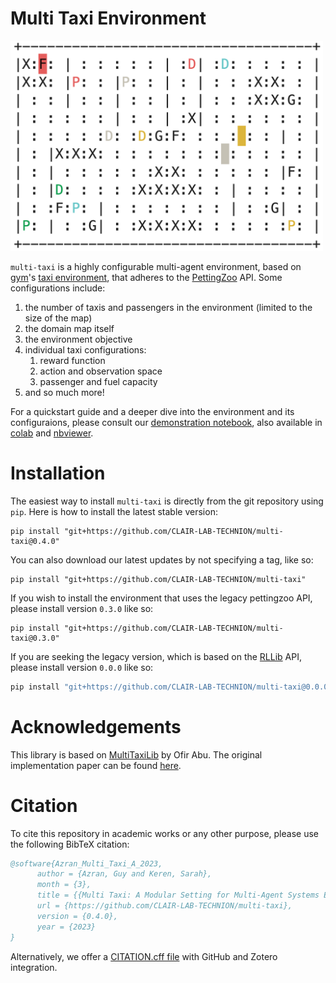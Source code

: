 # Multi Taxi Environment

<p>
    <img src="images/taxi_env.png" width="500" alt="taxi env example map"/>
</p>

`multi-taxi` is a highly configurable multi-agent environment, based on [gym](https://www.gymlibrary.ml/)'s
[taxi environment](https://www.gymlibrary.ml/environments/toy_text/taxi/), that adheres to the
[PettingZoo](https://www.pettingzoo.ml/) API. Some configurations include:
1. the number of taxis and passengers in the environment (limited to the size of the map)
2. the domain map itself
3. the environment objective
4. individual taxi configurations:
   1. reward function
   2. action and observation space
   3. passenger and fuel capacity
5. and so much more!

For a quickstart guide and a deeper dive into the environment and its configuraions, please consult our
[demonstration notebook](https://github.com/CLAIR-LAB-TECHNION/multi-taxi/blob/main/notebooks/MultiTaxiEnvDemo.ipynb), also
available in
[colab](https://colab.research.google.com/github/sarah-keren/multi-taxi/blob/main/notebooks/MultiTaxiEnvDemo.ipynb) and
[nbviewer](https://nbviewer.org/github/sarah-keren/multi-taxi/blob/main/notebooks/MultiTaxiEnvDemo.ipynb).
 
# Installation
The easiest way to install `multi-taxi` is directly from the git repository using `pip`. Here is how to install the
latest stable version:
```shell
pip install "git+https://github.com/CLAIR-LAB-TECHNION/multi-taxi@0.4.0"
```

You can also download our latest updates by not specifying a tag, like so:
```shell
pip install "git+https://github.com/CLAIR-LAB-TECHNION/multi-taxi"
```

If you wish to install the environment that uses the legacy pettingzoo API, please install version `0.3.0` like so:
```shell
pip install "git+https://github.com/CLAIR-LAB-TECHNION/multi-taxi@0.3.0"
```

If you are seeking the legacy version, which is based on the [RLLib](https://docs.ray.io/en/latest/rllib/index.html)
API, please install version `0.0.0` like so:
```bash
pip install "git+https://github.com/CLAIR-LAB-TECHNION/multi-taxi@0.0.0"
```

# Acknowledgements
This library is based on [MultiTaxiLib](https://github.com/ofirAbu/MultiTaxiLib) by Ofir Abu. The original
implementation paper can be found [here](https://github.com/ofirAbu/MultiTaxiLib/blob/master/MultiTaxiLabProject.pdf). 

# Citation
To cite this repository in academic works or any other purpose, please use the following BibTeX citation:
```BibTeX
@software{Azran_Multi_Taxi_A_2023,
      author = {Azran, Guy and Keren, Sarah},
      month = {3},
      title = {{Multi Taxi: A Modular Setting for Multi-Agent Systems Experiments}},
      url = {https://github.com/CLAIR-LAB-TECHNION/multi-taxi},
      version = {0.4.0},
      year = {2023}
}
```
Alternatively, we offer a [CITATION.cff file](https://citation-file-format.github.io/) with GitHub and Zotero
integration.
